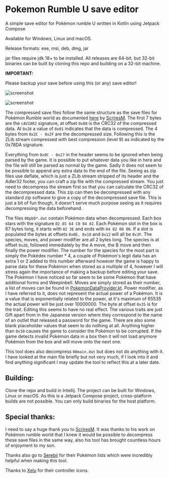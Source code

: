 # Pokemon Rumble U save editor

A simple save editor for Pokémon rumble U written in Kotlin using Jetpack Compose

Available for Windows, Linux and macOS. 

Release formats:
exe, msi, deb, dmg, jar

jar files require jdk 18+ to be installed. All releases are 64-bit, but 32-bit binaries can be built by cloning this
repo and building on a 32-bit machine.

**IMPORTANT:**

Please backup your save before using this (or any) save editor!

![screenshot](https://imgur.com/tDnWM5s)

![screenshot](https://imgur.com/f2RqqKo)

The compressed save files follow the same structure as the save files for Pokémon Rumble world 
as documented [here](https://gbatemp.net/threads/pokemon-rumble-world-diamonds-p-tool.386526/) by 
[ScriresM](https://github.com/SciresM). The first 7 bytes are the `cAVIAR2` signature, at offset `0x08` is the CRC32 of 
the compressed data. At `0x28` a value of `0x01` indicates that the data is compressed. The 4 bytes from `0x2C - 0x2F` 
are the decompressed size. Following this is the ZLib stream compressed with best compression (level 9) as indicated by
the 0x78DA signature.

Everything from `0x0C - 0x27` in the header seems to be ignored when being parsed by the game. It is possible to put
whatever data you like in here and the file will still be parsed as normal by the game. Sadly it does not seem to be 
possible to append any extra data to the end of the file. Seeing as zip files use deflate, which is just a ZLib stream
stripped of its header and the Adler32 footer, you can craft a zip file with the compressed stream. You just need to
decompress the stream first so that you can calculate the CRC32 of the decompressed data. This zip can then be
decompressed with any standard zip software to give a copy of the decompressed save file. This is just a bit of fun
though, it doesn't serve much purpose seeing as it requires decompressing the data beforehand.

The files `00pb0*.dat` contain Pokémon data when decompressed. Each box stars with the signature `02 85 64 C0 04 82`.
Each Pokémon slot in the box is 67 bytes long, it starts with `02 3E` and ends with `04 82 00 00`. If a slot is
populated the bytes at offsets `0x0E, 0x10` and `0x12` will all be `0x3F`. The species, moves, and power modifier are 
all 2 bytes long. The species is at offset `0x2D`, followed immediately by the A move, the B move and then finally the 
power modifier. The number for the species for the most part is simply the Pokédex number * 4, a couple of Pokémon's 
legit data has an extra 1 or 2 added to this number afterward however the game is happy to parse data for these Pokémon 
when stored as a multiple of 4, however I will stress again the importance of making a backup before editing your save. 
The Pokémon I have noticed so far seem to be some Pokémon that have additional forms and Weepinbell. Moves are simply 
stored as their number, a list of moves can be found in [PokemonDataProvider.kt](src/main/kotlin/data/PokemonDataProvider.kt).
Power modifier, as I have referred to it, does not represent the actual power of a Pokémon. It is a value that is
exponentially related to the power, at it's maximum of 65535 the actual power will be just over 10000000. The byte at
offset `0x35` is for the trait. Editing this seems to have no real effect. The various traits are just Gift apart from
in the Japanese version where they correspond to the name of an outlet that released a password for the game. There are
also some blank placeholder values that seem to do nothing at all. Anything higher than `0x30` causes the game to 
consider the Pokémon to be corrupted. If the game detects invalid Pokémon data in a box then it will not load anymore 
Pokémon from the box and will move onto the next one.

This tool does also decompress `00main.dat` but does not do anything with it. I have looked at the main file briefly
but not very much, if I look into it and find anything significant I may update the tool to reflect this at a later 
date.

## Building:

Clone the repo and build in Intellij. The project can be built for Windows, Linux or macOS. As this is a Jetpack Compose
project, cross-platform builds are not possible. You can only build binaries for the host platform.


## Special thanks:

I need to say a huge thank you to [ScriresM](https://github.com/SciresM). It was thanks to his work on Pokémon rumble
world that I knew it would be possible to decompress these save files in the same way, also his tool has brought
countless hours of enjoyment to my son. 

Thanks also go to [Serebii](https://www.serebii.net/) for their Pokémon lists which were incredibly helpful when making
this tool.

Thanks to [Xelu](https://thoseawesomeguys.com/prompts/) for their controller icons.

